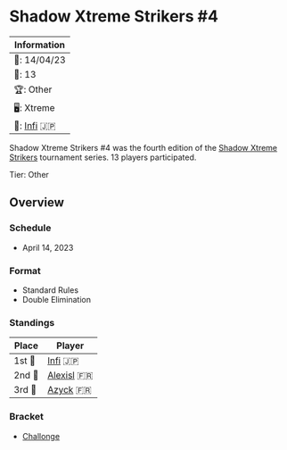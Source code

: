 # Shadow Xtreme Strikers #4

|Information|
|-|
|:calendar:: 14/04/23|
|:busts_in_silhouette:: 13|
|:trophy:: Other|
|:desktop_computer:: Xtreme|
|:1st_place_medal:: [Infi](../../players/japanese/infi.md) :jp:|

Shadow Xtreme Strikers #4 was the fourth edition of the [Shadow Xtreme Strikers](shadowmain.md)
tournament series.
13 players participated.

Tier: Other

## Overview

### Schedule
- April 14, 2023

### Format
- Standard Rules
- Double Elimination

### Standings

|Place|Player|
|-|-|
|1st :1st_place_medal:|[Infi](../../players/japanese/infi.md) :jp:|
|2nd :2nd_place_medal:|[Alexisl](../../players/french/alexisl.md) :fr:|
|3rd :3rd_place_medal:|[Azyck](../../players/french/azyck.md) :fr:|

### Bracket
- [Challonge](https://challonge.com/90nn034u)